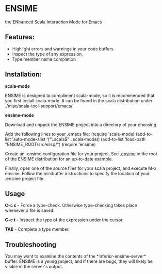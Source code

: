 # ENSIME
the ENhanced Scala Interaction Mode for Emacs

## Features: 

- Highlight errors and warnings in your code buffers.
- Inspect the type of any expression, 
- Type member name completion

## Installation:

__scala-mode__

ENSIME is designed to compliment scala-mode, so it is recommended that you first install scala-mode. It can be found in the scala distribution under ./misc/scala-tool-support/emacs/

__ensime-mode__

Download and unpack the ENSIME project into a directory of your choosing. 

Add the following lines to your .emacs file:
    (require 'scala-mode)
    (add-to-list 'auto-mode-alist '("\\.scala$" . scala-mode))
    (add-to-list 'load-path "ENSIME_ROOT/src/elisp/")
    (require 'ensime)

Create an .ensime configuration file for your project. See [.ensime](http://github.com/aemoncannon/ensime/blob/master/.ensime) in the root of the ENSIME distribution for an up-to-date example.

Finally, open one of the source files for your scala project, and execute M-x ensime. Follow the minibuffer instructions to specify the location of your .ensime project file. 

## Usage

__C-c c__  - Force a type-check. Otherwise type-checking takes place whenever a file is saved.

__C-c t__  - Inspect the type of the expression under the cursor.

__TAB__    - Complete a type member.

## Troubleshooting

You may want to examine the contents of the \*inferior-ensime-server\* buffer. ENSIME is a young project, and if there are bugs, they will likely be visible in the server's output.


  





